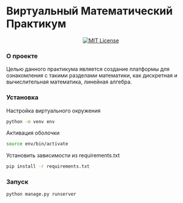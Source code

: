 # Виртуальный Математический Практикум
<p align="center">
  <a href="http://choosealicense.com/licenses/mit/"><img src="https://img.shields.io/badge/license-MIT-red.svg?style=flat" alt="MIT License"></a>
</p>

### О проекте
Целью данного практикума является создание платформы для ознакомления с такими разделами математики, как дискретная и вычислительная математика, линейная алгебра.

### Установка
Настройка виртуального окружения
```sh
python -m venv env
```

Активация оболочки
```sh
source env/bin/activate
```

Установить зависимости из requirements.txt
```sh
pip install -r requirements.txt
```
### Запуск
```sh
python manage.py runserver
```
